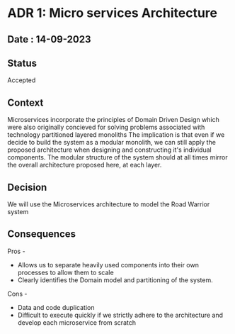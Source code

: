 
# ADR 1: Micro services Architecture 
## Date : 14-09-2023 
## Status
Accepted

## Context 
Microservices incorporate the principles of Domain Driven Design which were also originally concieved for solving problems associated with technology partitioned layered monoliths The implication is that even if we decide to build the system as a modular monolith, we can still apply the proposed architecture when designing and constructing it's individual components. The modular structure of the system should at all times mirror the overall architecture proposed here, at each layer.


## Decision 
We will use the Microservices architecture to model the Road Warrior system

## Consequences
Pros -
- Allows us to separate heavily used components into their own processes to allow them to scale
- Clearly identifies the Domain model and partitioning of the system.

Cons -
- Data and code duplication
- Difficult to execute quickly if we strictly adhere to the architecture and develop each microservice from scratch

